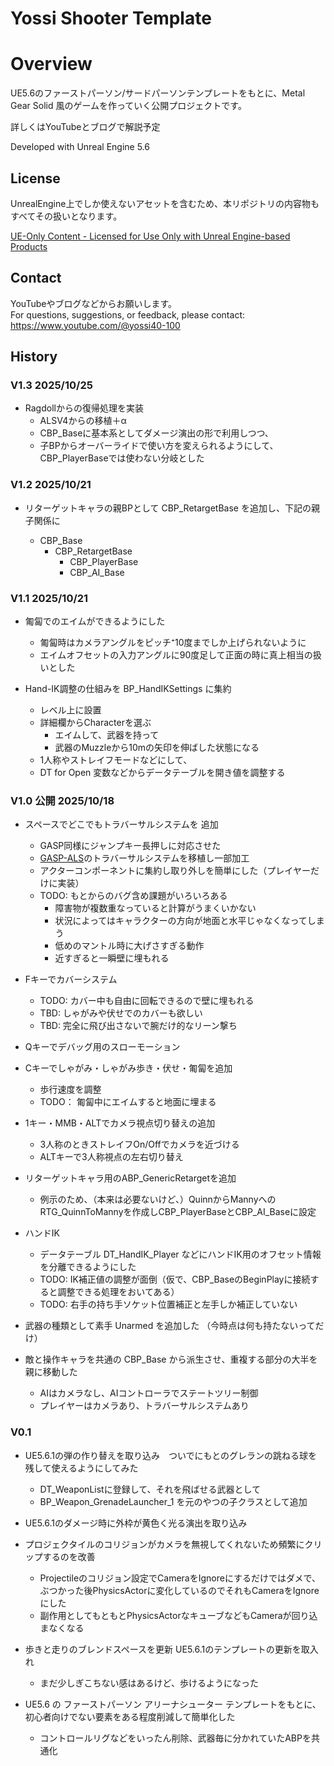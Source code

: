 # Yossi Shooter Template

# Overview
UE5.6のファーストパーソン/サードパーソンテンプレートをもとに、Metal Gear Solid 風のゲームを作っていく公開プロジェクトです。

詳しくはYouTubeとブログで解説予定

Developed with Unreal Engine 5.6


## License
UnrealEngine上でしか使えないアセットを含むため、本リポジトリの内容物もすべてその扱いとなります。

[UE-Only Content - Licensed for Use Only with Unreal Engine-based Products](https://www.unrealengine.com/en-US/eula/content)  


## Contact
YouTubeやブログなどからお願いします。  
For questions, suggestions, or feedback, please contact: https://www.youtube.com/@yossi40-100



## History

### V1.3 2025/10/25
- Ragdollからの復帰処理を実装
  - ALSV4からの移植＋α
  - CBP_Baseに基本系としてダメージ演出の形で利用しつつ、
  - 子BPからオーバーライドで使い方を変えられるようにして、CBP_PlayerBaseでは使わない分岐とした


### V1.2  2025/10/21
- リターゲットキャラの親BPとして CBP_RetargetBase を追加し、下記の親子関係に  

  - CBP_Base
    - CBP_RetargetBase
       - CBP_PlayerBase
       - CBP_AI_Base


### V1.1 2025/10/21

- 匍匐でのエイムができるようにした
  - 匍匐時はカメラアングルをピッチ⁺10度までしか上げられないように
  - エイムオフセットの入力アングルに90度足して正面の時に真上相当の扱いとした

- Hand-IK調整の仕組みを BP_HandIKSettings に集約
  - レベル上に設置
  - 詳細欄からCharacterを選ぶ
    - エイムして、武器を持って
    - 武器のMuzzleから10mの矢印を伸ばした状態になる
  - 1人称やストレイフモードなどにして、
  - DT for Open 変数などからデータテーブルを開き値を調整する

### V1.0 公開 2025/10/18

- スペースでどこでもトラバーサルシステムを 追加
  - GASP同様にジャンプキー長押しに対応させた
  - [GASP-ALS](https://github.com/PolygonHive/GASP-ALS)のトラバーサルシステムを移植し一部加工
  - アクターコンポーネントに集約し取り外しを簡単にした（プレイヤーだけに実装）
  - TODO: もとからのバグ含め課題がいろいろある
    - 障害物が複数重なっていると計算がうまくいかない
    - 状況によってはキャラクターの方向が地面と水平じゃなくなってしまう
    - 低めのマントル時に大げさすぎる動作
    - 近すぎると一瞬壁に埋もれる

- Fキーでカバーシステム
  - TODO: カバー中も自由に回転できるので壁に埋もれる
  - TBD: しゃがみや伏せでのカバーも欲しい
  - TBD: 完全に飛び出さないで腕だけ的なリーン撃ち


- Qキーでデバッグ用のスローモーション

- Cキーでしゃがみ・しゃがみ歩き・伏せ・匍匐を追加
  - 歩行速度を調整
  - TODO： 匍匐中にエイムすると地面に埋まる


- 1キー・MMB・ALTでカメラ視点切り替えの追加
  - 3人称のときストレイフOn/Offでカメラを近づける
  - ALTキーで3人称視点の左右切り替え


- リターゲットキャラ用のABP_GenericRetargetを追加
  - 例示のため、（本来は必要ないけど、）QuinnからMannyへのRTG_QuinnToMannyを作成しCBP_PlayerBaseとCBP_AI_Baseに設定


- ハンドIK
  - データテーブル DT_HandIK_Player などにハンドIK用のオフセット情報を分離できるようにした
  - TODO: IK補正値の調整が面倒（仮で、CBP_BaseのBeginPlayに接続すると調整できる処理をおいてある）
  - TODO: 右手の持ち手ソケット位置補正と左手しか補正していない


 - 武器の種類として素手 Unarmed を追加した （今時点は何も持たないってだけ）


- 敵と操作キャラを共通の CBP_Base から派生させ、重複する部分の大半を親に移動した
  - AIはカメラなし、AIコントローラでステートツリー制御
  - プレイヤーはカメラあり、トラバーサルシステムあり

### V0.1
- UE5.6.1の弾の作り替えを取り込み　ついでにもとのグレランの跳ねる球を残して使えるようにしてみた
  - DT_WeaponListに登録して、それを飛ばせる武器として
  - BP_Weapon_GrenadeLauncher_1 を元のやつの子クラスとして追加

- UE5.6.1のダメージ時に外枠が黄色く光る演出を取り込み

- プロジェクタイルのコリジョンがカメラを無視してくれないため頻繁にクリップするのを改善
  - Projectileのコリジョン設定でCameraをIgnoreにするだけではダメで、ぶつかった後PhysicsActorに変化しているのでそれもCameraをIgnoreにした
  - 副作用としてもともとPhysicsActorなキューブなどもCameraが回り込まなくなる


- 歩きと走りのブレンドスペースを更新 UE5.6.1のテンプレートの更新を取入れ
  - まだ少しぎこちない感はあるけど、歩けるようになった


- UE5.6 の ファーストパーソン アリーナシューター テンプレートをもとに、初心者向けでない要素をある程度削減して簡単化した
  - コントロールリグなどをいったん削除、武器毎に分かれていたABPを共通化
